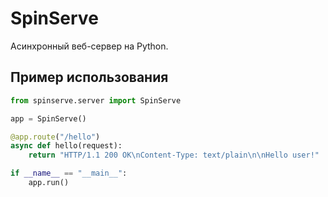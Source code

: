 # SpinServe

Асинхронный веб-сервер на Python.

## Пример использования

```python
from spinserve.server import SpinServe

app = SpinServe()

@app.route("/hello")
async def hello(request):
    return "HTTP/1.1 200 OK\nContent-Type: text/plain\n\nHello user!"

if __name__ == "__main__":
    app.run()
```
